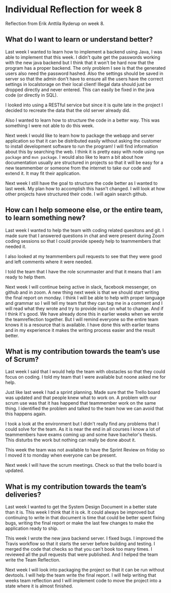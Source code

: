 # Individual Reflection for week 8
Reflection from Erik Anttila Ryderup on week 8.

## What do I want to learn or understand better?
Last week I wanted to learn how to implement a backend using Java, I was able to
implement that this week. I didn't quite get the passwords working with the new
java backend but I think that it won't be hard now that the program has a proper
backend. The only problem I see is that the generated users also need the
password hashed. Also the settings should be saved in server so that the admin
don't have to ensure all the users have the correct settings in localstorage on
their local client! Illegal data should just be dropped directly and never
entered. This can easily be fixed in the java code (or directly in SQL).

I looked into using a RESTful service but since it is quite late in the project
I decided to recreate the data that the old server already did. 

Also I wanted to learn how to structure the code in a better way. This was
something I were not able to do this week. 

Next week I would like to learn how to package the webapp and server application
so that it can be distributed easily without asking the customer to install
development software to run the program! I will find information about this by
searching the web. I think it is pretty easy with node using `npm package` and
`mvn package`. I would also like to learn a bit about how documentation usually
are structured in projects so that it will be easy for a new teammember or
someone from the internet to take our code and extend it. It may fit their
application. 

Next week I still have the goal to structure the code better as I wanted to last
week. My plan how to accomplish this hasn't changed. I will look at how other
projects have structured their code. I will again search github. 

## How can I help someone else, or the entire team, to learn something new?
Last week I wanted to help the team with coding related quesitons and git. I
made sure that I answered questions in chat and were present during Zoom coding
sessions so that I could provide speedy help to teammembers that needed it. 

I also looked at my teammembers pull requests to see that they were good and
left comments where it were needed. 

I told the team that I have the role scrummaster and that it means that I am
ready to help them. 

Next week I will continue being active in slack, facebook messenger, on github
and in zoom. A new thing next week is that we should start writing the final
report on monday. I think I will be able to help with proper language and
grammar so I will tell my team that they can tag me in a comment and I will read
what they wrote and try to provide input on what to change. And if I think it's
good. We have already done this in earlier weeks when we wrote the
teamreflection together. But I will remind everyone so the entire team knows it
is a resource that is available. I have done this with earlier teams and in my
experience it makes the writing process easier and the result better. 

## What is my contribution towards the team’s use of Scrum?
Last week I said that I would help the team with obstacles so that they could
focus on coding. I told my team that I were available but noone asked me for
help.

Just like last week I had a sprint planning. Made sure that the Trello board was
updated and that people knew what to work on. A problem with our scrum use was
that it has happend that teammember work on the same thing. I identified the
problem and talked to the team how we can avoid that this happens again. 

I took a look at the environment but I didn't really find any problems that I
could solve for the team. As it is near the end in all courses I know a lot of
teammembers have exams coming up and some have bachelor's thesis. This disturbs
the work but nothing can really be done about it. 

This week the team was not available to have the Sprint Review on friday so I
moved it to monday when everyone can be present.

Next week I will have the scrum meetings. Check so that the trello board is
updated.

## What is my contribution towards the team’s deliveries?
Last week I wanted to get the System Design Document in a better state than it
is. This week I think that it is ok. It could always be improved but continuing
to write in that document is time that could be better spent fixing bugs,
writing the final report or make the last few changes to make the application
ready to ship.

This week I wrote the new java backend server. I fixed bugs. I improved the Travis
workflow so that it starts the server before building and testing. I merged the
code that checks so that you can't book too many times. I reviewed all the pull
requests that were published. And I helped the team write the Team Reflection.

Next week I will look into packaging the project so that it can be run without
devtools. I will help the team write the final report. I will help writing that
weeks team reflection and I will implement code to move the project into a state
where it is almost finished.
